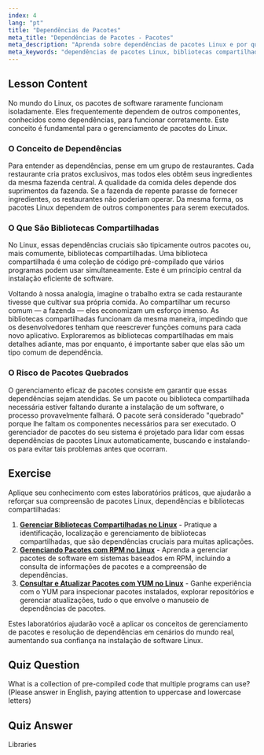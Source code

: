 ```yaml
---
index: 4
lang: "pt"
title: "Dependências de Pacotes"
meta_title: "Dependências de Pacotes - Pacotes"
meta_description: "Aprenda sobre dependências de pacotes Linux e por que são cruciais para a instalação de software. Este guia explica bibliotecas compartilhadas e como o gerenciamento de pacotes lida com dependências para evitar software quebrado."
meta_keywords: "dependências de pacotes Linux, bibliotecas compartilhadas, pacotes Linux, gerenciamento de pacotes, instalação de software Linux, tutorial Linux, Linux para iniciantes, guia Linux"
---
```


## Lesson Content

No mundo do Linux, os pacotes de software raramente funcionam isoladamente. Eles frequentemente dependem de outros componentes, conhecidos como dependências, para funcionar corretamente. Este conceito é fundamental para o gerenciamento de pacotes do Linux.

### O Conceito de Dependências

Para entender as dependências, pense em um grupo de restaurantes. Cada restaurante cria pratos exclusivos, mas todos eles obtêm seus ingredientes da mesma fazenda central. A qualidade da comida deles depende dos suprimentos da fazenda. Se a fazenda de repente parasse de fornecer ingredientes, os restaurantes não poderiam operar. Da mesma forma, os pacotes Linux dependem de outros componentes para serem executados.

### O Que São Bibliotecas Compartilhadas

No Linux, essas dependências cruciais são tipicamente outros pacotes ou, mais comumente, bibliotecas compartilhadas. Uma biblioteca compartilhada é uma coleção de código pré-compilado que vários programas podem usar simultaneamente. Este é um princípio central da instalação eficiente de software.

Voltando à nossa analogia, imagine o trabalho extra se cada restaurante tivesse que cultivar sua própria comida. Ao compartilhar um recurso comum — a fazenda — eles economizam um esforço imenso. As bibliotecas compartilhadas funcionam da mesma maneira, impedindo que os desenvolvedores tenham que reescrever funções comuns para cada novo aplicativo. Exploraremos as bibliotecas compartilhadas em mais detalhes adiante, mas por enquanto, é importante saber que elas são um tipo comum de dependência.

### O Risco de Pacotes Quebrados

O gerenciamento eficaz de pacotes consiste em garantir que essas dependências sejam atendidas. Se um pacote ou biblioteca compartilhada necessária estiver faltando durante a instalação de um software, o processo provavelmente falhará. O pacote será considerado "quebrado" porque lhe faltam os componentes necessários para ser executado. O gerenciador de pacotes do seu sistema é projetado para lidar com essas dependências de pacotes Linux automaticamente, buscando e instalando-os para evitar tais problemas antes que ocorram.

## Exercise

Aplique seu conhecimento com estes laboratórios práticos, que ajudarão a reforçar sua compreensão de pacotes Linux, dependências e bibliotecas compartilhadas:

1. **[Gerenciar Bibliotecas Compartilhadas no Linux](https://labex.io/pt/labs/comptia-manage-shared-libraries-in-linux-590867)** - Pratique a identificação, localização e gerenciamento de bibliotecas compartilhadas, que são dependências cruciais para muitas aplicações.
2. **[Gerenciando Pacotes com RPM no Linux](https://labex.io/pt/labs/rhel-managing-packages-with-rpm-in-linux-590868)** - Aprenda a gerenciar pacotes de software em sistemas baseados em RPM, incluindo a consulta de informações de pacotes e a compreensão de dependências.
3. **[Consultar e Atualizar Pacotes com YUM no Linux](https://labex.io/pt/labs/rhel-query-and-update-packages-with-yum-in-linux-590869)** - Ganhe experiência com o YUM para inspecionar pacotes instalados, explorar repositórios e gerenciar atualizações, tudo o que envolve o manuseio de dependências de pacotes.

Estes laboratórios ajudarão você a aplicar os conceitos de gerenciamento de pacotes e resolução de dependências em cenários do mundo real, aumentando sua confiança na instalação de software Linux.

## Quiz Question

What is a collection of pre-compiled code that multiple programs can use? (Please answer in English, paying attention to uppercase and lowercase letters)

## Quiz Answer

Libraries
